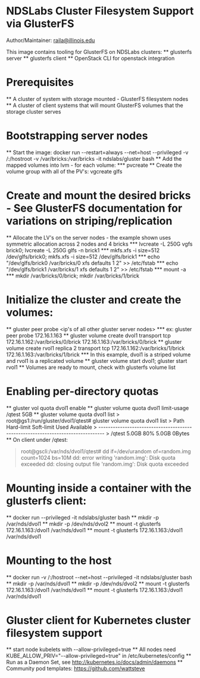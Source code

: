 # NDSLabs Cluster Filesystem Support via GlusterFS
Author/Maintainer:  raila@illinois.edu

This image contains tooling for GlusterFS on NDSLabs clusters:
  ** glusterfs server
  ** glusterfs client
  ** OpenStack CLI for openstack integration

# Prerequisites
  ** A cluster of system with storage mounted - GlusterFS filesystem nodes
  ** A cluster of client systems that will mount GlusterFS volumes that the storage cluster serves

# Bootstrapping server nodes 
  ** Start the image: docker run --restart=always --net=host --privileged -v /:/hostroot -v /var/bricks:/var/bricks -it ndslabs/gluster bash 
  ** Add the mapped volumes into lvm - for each volume:
  *** pvcreate <device-path>
  ** Create the volume group with all of the PV's:  vgcreate glfs <device-path> <device-path> 

# Create and mount the desired bricks - See GlusterFS documentation for variations on striping/replication
  ** Allocate the LV's on the server nodes - the example shown uses symmetric allocation across 2 nodes and 4 bricks
  *** lvcreate -L 250G vgfs brick0; lvcreate -L 250G glfs -n brick1
  *** mkfs.xfs -i size=512 /dev/glfs/brick0; mkfs.xfs -i size=512 /dev/glfs/brick1
  *** echo "/dev/glfs/brick0 /var/bricks/0 xfs defaults 1 2" >> /etc/fstab 
  *** echo "/dev/glfs/brick1 /var/bricks/1 xfs defaults 1 2" >> /etc/fstab 
  *** mount -a
  *** mkdir /var/bricks/0/brick; mkdir /var/bricks/1/brick

# Initialize the cluster and create the volumes:
  ** gluster peer probe <ip's of all other gluster server nodes> 
  *** ex:  gluster peer probe 172.16.1.163
  ** gluster volume create dvol1 transport tcp 172.16.1.162:/var/bricks/0/brick 172.16.1.163:/var/bricks/0/brick
  ** gluster volume create rvol1 replica 2 transport tcp 172.16.1.162:/var/bricks/1/brick 172.16.1.163:/var/bricks/1/brick
  *** In this example,  dvol1 is a striped volume and rvol1 is a replicated volume
  ** gluster volume start dvol1; gluster start rvol1
  ** Volumes are ready to mount, check with glusterfs volume list 

# Enabling per-directory quotas
  ** gluster vol quota dvol1 enable
  ** gluster volume quota dvol1 limit-usage /qtest 5GB
  ** gluster volume quota dvol1 list
    > root@gs1:/run/gluster/dvol1/qtest# gluster volume quota dvol1 list
    > Path                   Hard-limit Soft-limit   Used  Available
    > --------------------------------------------------------------------------------
    > /qtest                                     5.0GB       80%       5.0GB  0Bytes
  ** On client under /qtest:  
  > root@gscli:/var/nds/dvol1/qtest# dd if=/dev/urandom of=random.img count=1024 bs=10M
  > dd: error writing 'random.img': Disk quota exceeded
  > dd: closing output file 'random.img': Disk quota exceeded

# Mounting inside a container with the glusterfs client:
  ** docker run --privileged -it ndslabs/gluster bash
  ** mkdir -p /var/nds/dvol1
  ** mkdir -p /dev/nds/dvol2
  ** mount -t glusterfs 172.16.1.163:/dvol1 /var/nds/dvol1
  ** mount -t glusterfs 172.16.1.163:/dvol1 /var/nds/dvol1

# Mounting to the host 
  ** docker run -v /:/hostroot --net=host --privileged -it ndslabs/gluster bash
  ** mkdir -p /var/nds/dvol1
  ** mkdir -p /dev/nds/dvol2
  ** mount -t glusterfs 172.16.1.163:/dvol1 /var/nds/dvol1
  ** mount -t glusterfs 172.16.1.163:/dvol1 /var/nds/dvol1

# Gluster client for Kubernetes cluster filesystem support
  ** start node kubelets with --allow-privileged=true
  ** All nodes need KUBE_ALLOW_PRIV="--allow-privileged=true" in /etc/kubernetes/config
  ** Run as a Daemon Set, see <http://kubernetes.io/docs/admin/daemons>
  ** Community pod templates:  <https://github.com/wattsteve>
